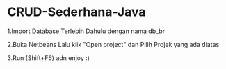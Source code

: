 # CRUD-Sederhana-Java
1.Import Database Terlebih Dahulu dengan nama db_br 

2.Buka Netbeans Lalu klik "Open project" dan Pilih Projek yang ada diatas

3.Run (Shift+F6) adn enjoy :)
